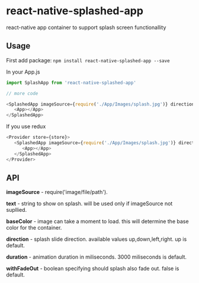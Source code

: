 # react-native-splashed-app
react-native app container to support splash screen functionallity

## Usage
First add package:
`npm install react-native-splashed-app --save`

In your App.js

```javascript
import SplashApp from 'react-native-splashed-app'

// more code

<SplashedApp imageSource={require('./App/Images/splash.jpg')} direction="up" duration="2000" withFadeOut>
   <App></App>
</SplashedApp>
```

If you use redux
```javascript
<Provider store={store}>
   <SplashedApp imageSource={require('./App/Images/splash.jpg')} direction="up" duration="2000" withFadeOut>
      <App></App>
   </SplashedApp>
</Provider>
```

## API
**imageSource** - require('image/file/path').

**text** - string to show on splash. will be used only if imageSource not supllied.

**baseColor** - image can take a moment to load. this will determine the base color for the container.

**direction** - splash slide direction. available values up,down,left,right. up is default.

**duration** - animation duration in miliseconds. 3000 miliseconds is default.

**withFadeOut** - boolean specifying should splash also fade out. false is default.

